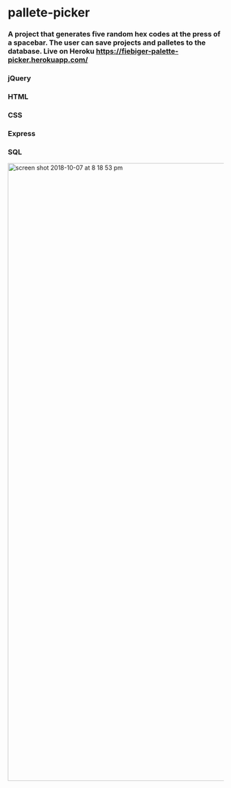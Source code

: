 # pallete-picker

### A project that generates five random hex codes at the press of a spacebar. The user can save projects and palletes to the database. Live on Heroku https://fiebiger-palette-picker.herokuapp.com/

### jQuery
### HTML
### CSS
### Express
### SQL


<img width="1440" alt="screen shot 2018-10-07 at 8 18 53 pm" src="https://user-images.githubusercontent.com/29244492/46590281-4275d800-ca6f-11e8-9763-0bcd068acafc.png">
